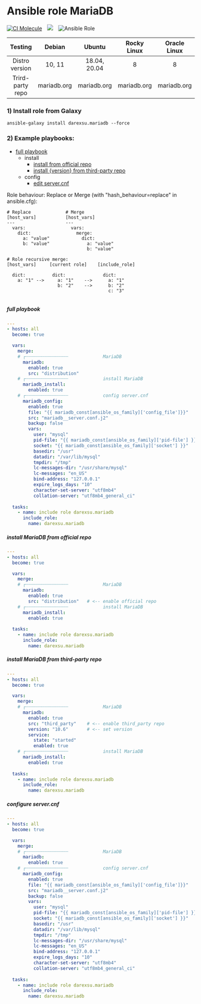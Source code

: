 # Ansible role MariaDB

[![CI Molecule](https://github.com/darexsu/ansible-role-mariadb/actions/workflows/ci.yml/badge.svg)](https://github.com/darexsu/ansible-role-mariadb/actions/workflows/ci.yml)&emsp;![](https://img.shields.io/static/v1?label=idempotence&message=ok&color=success)&emsp;![Ansible Role](https://img.shields.io/ansible/role/d/57634?color=blue&label=downloads)

|  Testing         |  Debian            |  Ubuntu         |  Rocky Linux  | Oracle Linux |
| :--------------: | :----------------: | :-------------: | :-----------: | :----------: |
| Distro version   |  10, 11            | 18.04, 20.04    |  8            | 8            |
| Trird-party repo |  mariadb.org       |   mariadb.org   |   mariadb.org |  mariadb.org | 

### 1) Install role from Galaxy
```
ansible-galaxy install darexsu.mariadb --force
```

### 2) Example playbooks: 

- [full playbook](#full-playbook)
  - install
    - [install from official repo](#install-mariadb-from-official-repo)
    - [install {version} from third-party repo](#install-mariadb-from-third-party-repo)
  - config
    - [edit server.cnf](#copy-config)

Role behaviour: Replace or Merge (with "hash_behaviour=replace" in ansible.cfg):
```
# Replace             # Merge
[host_vars]           [host_vars]
---                   ---
  vars:                 vars:
    dict:                 merge:
      a: "value"            dict: 
      b: "value"              a: "value" 
                              b: "value"

# Role recursive merge:
[host_vars]     [current role]    [include_role]
  
  dict:          dict:              dict:
    a: "1" -->     a: "1"    -->      a: "1"
                   b: "2"    -->      b: "2"
                                      c: "3"
    
```

##### full playbook
```yaml
---
- hosts: all
  become: true

  vars:
    merge:
    # ┌┄┄┄┄┄┄┄┄┄┄┄┄┄┄┄┄             MariaDB 
      mariadb:
        enabled: true  
        src: "distribution"
    # ┌┄┄┄┄┄┄┄┄┄┄┄┄┄┄┄┄             install MariaDB
      mariadb_install:
        enabled: true
    # ┌┄┄┄┄┄┄┄┄┄┄┄┄┄┄┄┄             config server.cnf 
      mariadb_config:
        enabled: true   
        file: "{{ mariadb_const[ansible_os_family]['config_file']}}"
        src: "mariadb__server.conf.j2"  
        backup: false
        vars:
          user: "mysql"
          pid-file: "{{ mariadb_const[ansible_os_family]['pid-file'] }}"
          socket: "{{ mariadb_const[ansible_os_family]['socket'] }}"
          basedir: "/usr"
          datadir: "/var/lib/mysql"    
          tmpdir: "/tmp"
          lc-messages-dir: "/usr/share/mysql"
          lc-messages: "en_US"
          bind-address: "127.0.0.1"
          expire_logs_days: "10"
          character-set-server: "utf8mb4"
          collation-server: "utf8mb4_general_ci"
  
  tasks:
    - name: include role darexsu.mariadb
      include_role: 
        name: darexsu.mariadb
```

##### install MariaDB from official repo
```yaml
---
- hosts: all
  become: true

  vars:
    merge:
    # ┌┄┄┄┄┄┄┄┄┄┄┄┄┄┄┄┄             MariaDB 
      mariadb:
        enabled: true  
        src: "distribution"   # <-- enable official repo
    # ┌┄┄┄┄┄┄┄┄┄┄┄┄┄┄┄┄             install MariaDB
      mariadb_install:
        enabled: true
  
  tasks:
    - name: include role darexsu.mariadb
      include_role: 
        name: darexsu.mariadb
```
##### install MariaDB from third-party repo
```yaml
---
- hosts: all
  become: true

  vars:
    merge:
    # ┌┄┄┄┄┄┄┄┄┄┄┄┄┄┄┄┄             MariaDB
      mariadb:
        enabled: true  
        src: "third_party"    # <-- enable third_party repo
        version: "10.6"       # <-- set version
        service:
          state: "started"
          enabled: true    
    # ┌┄┄┄┄┄┄┄┄┄┄┄┄┄┄┄┄             install MariaDB
      mariadb_install:
        enabled: true
  
  tasks:
    - name: include role darexsu.mariadb
      include_role: 
        name: darexsu.mariadb
```

##### configure server.cnf
```yaml
---
- hosts: all
  become: true

  vars:
    merge:
    # ┌┄┄┄┄┄┄┄┄┄┄┄┄┄┄┄┄             MariaDB 
      mariadb:
        enabled: true
    # ┌┄┄┄┄┄┄┄┄┄┄┄┄┄┄┄┄             config server.cnf 
      mariadb_config:
        enabled: true   
        file: "{{ mariadb_const[ansible_os_family]['config_file']}}"
        src: "mariadb__server.conf.j2"  
        backup: false
        vars:
          user: "mysql"
          pid-file: "{{ mariadb_const[ansible_os_family]['pid-file'] }}"
          socket: "{{ mariadb_const[ansible_os_family]['socket'] }}"
          basedir: "/usr"
          datadir: "/var/lib/mysql"    
          tmpdir: "/tmp"
          lc-messages-dir: "/usr/share/mysql"
          lc-messages: "en_US"
          bind-address: "127.0.0.1"
          expire_logs_days: "10"
          character-set-server: "utf8mb4"
          collation-server: "utf8mb4_general_ci"
  
  tasks:
    - name: include role darexsu.mariadb
      include_role: 
        name: darexsu.mariadb
```
